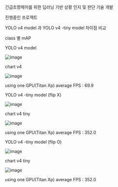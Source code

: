 긴급조향제어를 위한 딥러닝 기반 상황 인지 및 판단 기술 개발 

진행중인 프로젝트

YOLO v4 model 과 YOLO v4 -tiny model 차이점 비교

class 별 mAP

YOLO v4 model

![image](https://user-images.githubusercontent.com/88379428/128634053-3b740902-73ed-428e-9606-6ffc965b4d89.png)

chart v4

![image](https://user-images.githubusercontent.com/88379428/128634137-41830143-f1f8-4c4c-a80a-e629bf1cc570.png)

using one GPU(Titan Xp)
average FPS : 69.9



YOLO v4 -tiny model (flip X)

![image](https://user-images.githubusercontent.com/88379428/128634074-55bd8fad-0f41-46e7-bfc9-d495aa10a38b.png)

chart v4 tiny

![image](https://user-images.githubusercontent.com/88379428/128634159-3ec649d3-e314-4352-a0c7-2c4fc66b1e8e.png)

using one GPU(Titan Xp)
average FPS : 352.0

YOLO v4 -tiny model (flip O)

![image](https://user-images.githubusercontent.com/88379428/128659135-56b76adc-76cb-4b07-be42-dc4575333905.png)

chart v4 tiny

![image](https://user-images.githubusercontent.com/88379428/128659229-aa6fbc0e-dd90-437d-a62b-1f9ba307bebf.png)


using one GPU(Titan Xp)
average FPS : 352.0

<!---
ssanggyu95/ssanggyu95 is a ✨ special ✨ repository because its `README.md` (this file) appears on your GitHub profile.
You can click the Preview link to take a look at your changes.
--->
